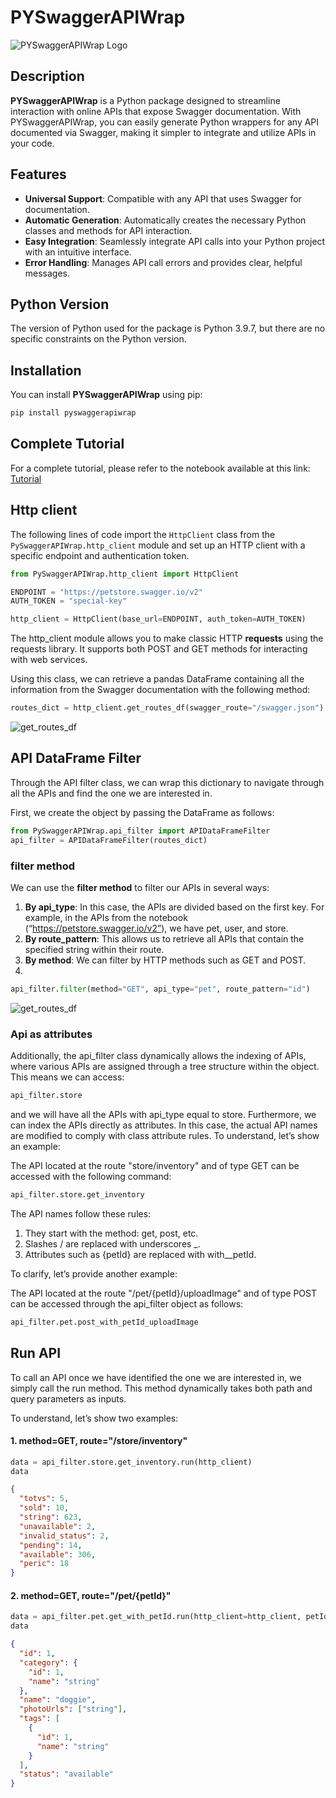
# PYSwaggerAPIWrap

![PYSwaggerAPIWrap Logo](resources\image\logo_xsK_icon.ico) <!-- Replace with the URL of your preferred image -->

## Description

**PYSwaggerAPIWrap** is a Python package designed to streamline interaction with online APIs that expose Swagger documentation. With PYSwaggerAPIWrap, you can easily generate Python wrappers for any API documented via Swagger, making it simpler to integrate and utilize APIs in your code.

## Features

- **Universal Support**: Compatible with any API that uses Swagger for documentation.
- **Automatic Generation**: Automatically creates the necessary Python classes and methods for API interaction.
- **Easy Integration**: Seamlessly integrate API calls into your Python project with an intuitive interface.
- **Error Handling**: Manages API call errors and provides clear, helpful messages.

## Python Version

The version of Python used for the package is Python 3.9.7, but there are no specific constraints on the Python version.


## Installation

You can install **PYSwaggerAPIWrap** using pip:

```bash
pip install pyswaggerapiwrap
```

## Complete Tutorial

For a complete tutorial, please refer to the notebook available at this link: [Tutorial](https://github.com/KlajdiBeqiraj/PySwaggerAPIWrap/blob/main/notebooks/pyswaggerapi_tutorial.ipynb)


## Http client

The following lines of code import the `HttpClient` class from the `PySwaggerAPIWrap.http_client` module and set up an HTTP client with a specific endpoint and authentication token.

```python
from PySwaggerAPIWrap.http_client import HttpClient

ENDPOINT = "https://petstore.swagger.io/v2"
AUTH_TOKEN = "special-key"

http_client = HttpClient(base_url=ENDPOINT, auth_token=AUTH_TOKEN)

```

The http_client module allows you to make classic HTTP **requests** using the requests library. It supports both POST and GET methods for interacting with web services.


Using this class, we can retrieve a pandas DataFrame containing all the information from the Swagger documentation with the following method:
```python
routes_dict = http_client.get_routes_df(swagger_route="/swagger.json")
```
![get_routes_df](resources\image\get_routes_df.png)

## API DataFrame Filter
Through the API filter class, we can wrap this dictionary to navigate through all the APIs and find the one we are interested in.

First, we create the object by passing the DataFrame as follows:
```python
from PySwaggerAPIWrap.api_filter import APIDataFrameFilter
api_filter = APIDataFrameFilter(routes_dict)
```

### filter method
We can use the **filter method** to filter our APIs in several ways:

1. **By api_type**: In this case, the APIs are divided based on the first key. For example, in the APIs from the notebook (“https://petstore.swagger.io/v2”), we have pet, user, and store.
2. **By route_pattern**: This allows us to retrieve all APIs that contain the specified string within their route.
3. **By method**: We can filter by HTTP methods such as GET and POST.
4. 
```python
api_filter.filter(method="GET", api_type="pet", route_pattern="id")
```
![get_routes_df](resources\image\filter_method.png)


### Api as attributes
Additionally, the api_filter class dynamically allows the indexing of APIs, where various APIs are assigned through a tree structure within the object. This means we can access:
```python
api_filter.store
```

and we will have all the APIs with api_type equal to store. Furthermore, we can index the APIs directly as attributes. In this case, the actual API names are modified to comply with class attribute rules. To understand, let’s show an example:

The API located at the route "store/inventory" and of type GET can be accessed with the following command:
```python
api_filter.store.get_inventory
```
The API names follow these rules:

1. They start with the method: get, post, etc.
2. Slashes / are replaced with underscores _.
3. Attributes such as {petId} are replaced with with__petId.

To clarify, let’s provide another example:

The API located at the route "/pet/{petId}/uploadImage" and of type POST can be accessed through the api_filter object as follows:
```python
api_filter.pet.post_with_petId_uploadImage
```

## Run API 
To call an API once we have identified the one we are interested in, we simply call the run method. This method dynamically takes both path and query parameters as inputs.

To understand, let’s show two examples:
#### 1. method=GET, route="/store/inventory"
```python
data = api_filter.store.get_inventory.run(http_client)
data
```
```json
{
  "totvs": 5,
  "sold": 10,
  "string": 623,
  "unavailable": 2,
  "invalid_status": 2,
  "pending": 14,
  "available": 306,
  "peric": 18
}

```
#### 2. method=GET, route="/pet/{petId}"

```python
data = api_filter.pet.get_with_petId.run(http_client=http_client, petId=1)
data
```
```json
{
  "id": 1,
  "category": {
    "id": 1,
    "name": "string"
  },
  "name": "doggie",
  "photoUrls": ["string"],
  "tags": [
    {
      "id": 1,
      "name": "string"
    }
  ],
  "status": "available"
}


```





